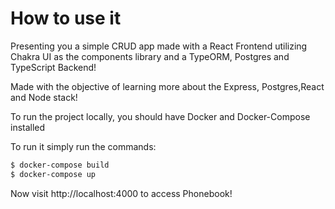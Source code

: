 # How to use it

Presenting you a simple CRUD app made with a React Frontend utilizing Chakra UI as the components library and a TypeORM, Postgres and TypeScript Backend!

Made with the objective of learning more about the Express, Postgres,React and Node stack!

To run the project locally, you should have Docker and Docker-Compose installed

To run it simply run the commands:

 ``` bash
$ docker-compose build 
$ docker-compose up
```

Now visit http://localhost:4000 to access Phonebook!